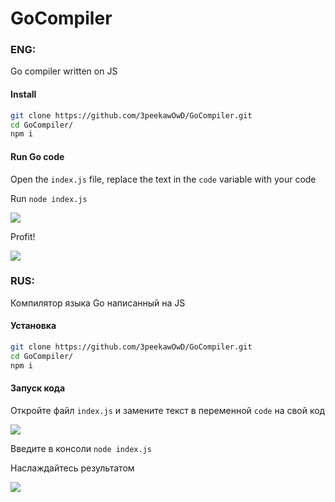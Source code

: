 # GoCompiler

### ENG:
Go compiler written on JS

#### Install

```bash
git clone https://github.com/3peekawOwD/GoCompiler.git
cd GoCompiler/
npm i
```

#### Run Go code

Open the `index.js` file, replace the text in the `code` variable with your code

Run `node index.js`

![](https://hsto.org/webt/uo/dj/9z/uodj9ze_z0jfpjizwiripyvdhai.png)

Profit!

![](https://hsto.org/webt/3l/xi/j5/3lxij5u5cx6-2wtrfne09rpedgo.png)

### RUS:
Компилятор языка Go написанный на JS

#### Установка

```bash
git clone https://github.com/3peekawOwD/GoCompiler.git
cd GoCompiler/
npm i
```

#### Запуск кода

Откройте файл `index.js` и замените текст в переменной `code` на свой код

![](https://hsto.org/webt/uo/dj/9z/uodj9ze_z0jfpjizwiripyvdhai.png)

Введите в консоли `node index.js`

Наслаждайтесь результатом

![](https://hsto.org/webt/3l/xi/j5/3lxij5u5cx6-2wtrfne09rpedgo.png)

